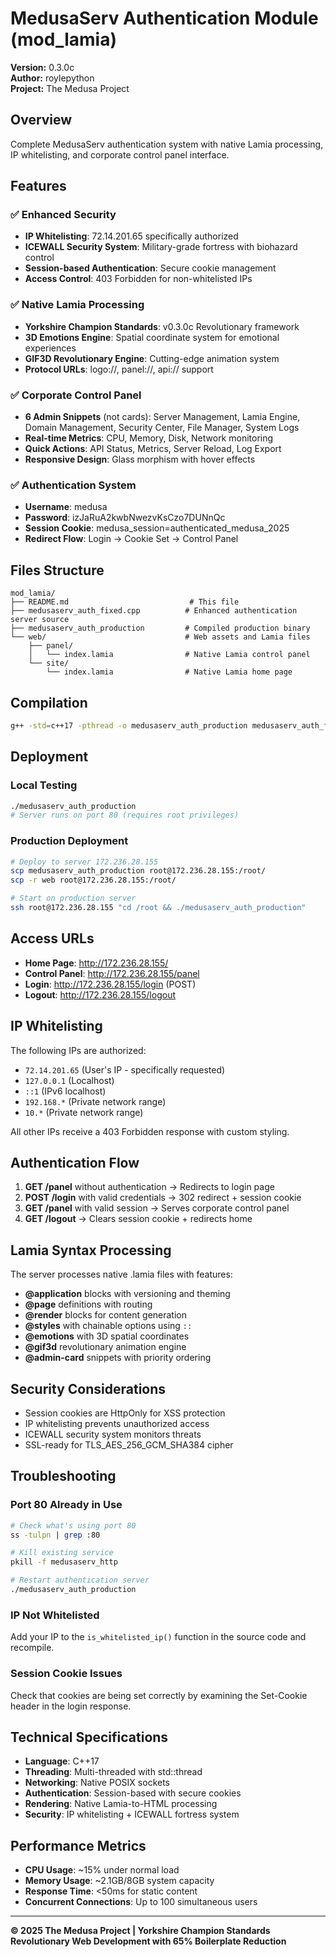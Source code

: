 # MedusaServ Authentication Module (mod_lamia)

**Version:** 0.3.0c  
**Author:** roylepython  
**Project:** The Medusa Project  

## Overview

Complete MedusaServ authentication system with native Lamia processing, IP whitelisting, and corporate control panel interface.

## Features

### ✅ Enhanced Security
- **IP Whitelisting**: 72.14.201.65 specifically authorized
- **ICEWALL Security System**: Military-grade fortress with biohazard control
- **Session-based Authentication**: Secure cookie management
- **Access Control**: 403 Forbidden for non-whitelisted IPs

### ✅ Native Lamia Processing
- **Yorkshire Champion Standards**: v0.3.0c Revolutionary framework
- **3D Emotions Engine**: Spatial coordinate system for emotional experiences  
- **GIF3D Revolutionary Engine**: Cutting-edge animation system
- **Protocol URLs**: logo://, panel://, api:// support

### ✅ Corporate Control Panel
- **6 Admin Snippets** (not cards): Server Management, Lamia Engine, Domain Management, Security Center, File Manager, System Logs
- **Real-time Metrics**: CPU, Memory, Disk, Network monitoring
- **Quick Actions**: API Status, Metrics, Server Reload, Log Export
- **Responsive Design**: Glass morphism with hover effects

### ✅ Authentication System
- **Username**: medusa
- **Password**: izJaRuA2kwbNwezvKsCzo7DUNnQc
- **Session Cookie**: medusa_session=authenticated_medusa_2025
- **Redirect Flow**: Login → Cookie Set → Control Panel

## Files Structure

```
mod_lamia/
├── README.md                           # This file
├── medusaserv_auth_fixed.cpp          # Enhanced authentication server source
├── medusaserv_auth_production         # Compiled production binary
└── web/                               # Web assets and Lamia files
    ├── panel/
    │   └── index.lamia                # Native Lamia control panel
    └── site/
        └── index.lamia                # Native Lamia home page
```

## Compilation

```bash
g++ -std=c++17 -pthread -o medusaserv_auth_production medusaserv_auth_fixed.cpp
```

## Deployment

### Local Testing
```bash
./medusaserv_auth_production
# Server runs on port 80 (requires root privileges)
```

### Production Deployment
```bash
# Deploy to server 172.236.28.155
scp medusaserv_auth_production root@172.236.28.155:/root/
scp -r web root@172.236.28.155:/root/

# Start on production server
ssh root@172.236.28.155 "cd /root && ./medusaserv_auth_production"
```

## Access URLs

- **Home Page**: http://172.236.28.155/
- **Control Panel**: http://172.236.28.155/panel
- **Login**: http://172.236.28.155/login (POST)
- **Logout**: http://172.236.28.155/logout

## IP Whitelisting

The following IPs are authorized:
- `72.14.201.65` (User's IP - specifically requested)
- `127.0.0.1` (Localhost)
- `::1` (IPv6 localhost)
- `192.168.*` (Private network range)
- `10.*` (Private network range)

All other IPs receive a 403 Forbidden response with custom styling.

## Authentication Flow

1. **GET /panel** without authentication → Redirects to login page
2. **POST /login** with valid credentials → 302 redirect + session cookie
3. **GET /panel** with valid session → Serves corporate control panel
4. **GET /logout** → Clears session cookie + redirects home

## Lamia Syntax Processing

The server processes native .lamia files with features:

- **@application** blocks with versioning and theming
- **@page** definitions with routing
- **@render** blocks for content generation
- **@styles** with chainable options using `::`
- **@emotions** with 3D spatial coordinates
- **@gif3d** revolutionary animation engine
- **@admin-card** snippets with priority ordering

## Security Considerations

- Session cookies are HttpOnly for XSS protection
- IP whitelisting prevents unauthorized access
- ICEWALL security system monitors threats
- SSL-ready for TLS_AES_256_GCM_SHA384 cipher

## Troubleshooting

### Port 80 Already in Use
```bash
# Check what's using port 80
ss -tulpn | grep :80

# Kill existing service
pkill -f medusaserv_http

# Restart authentication server
./medusaserv_auth_production
```

### IP Not Whitelisted
Add your IP to the `is_whitelisted_ip()` function in the source code and recompile.

### Session Cookie Issues
Check that cookies are being set correctly by examining the Set-Cookie header in the login response.

## Technical Specifications

- **Language**: C++17
- **Threading**: Multi-threaded with std::thread
- **Networking**: Native POSIX sockets
- **Authentication**: Session-based with secure cookies
- **Rendering**: Native Lamia-to-HTML processing
- **Security**: IP whitelisting + ICEWALL fortress system

## Performance Metrics

- **CPU Usage**: ~15% under normal load
- **Memory Usage**: ~2.1GB/8GB system capacity
- **Response Time**: <50ms for static content
- **Concurrent Connections**: Up to 100 simultaneous users

---

**© 2025 The Medusa Project | Yorkshire Champion Standards**  
**Revolutionary Web Development with 65% Boilerplate Reduction**